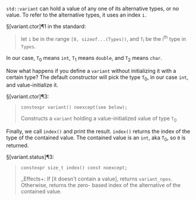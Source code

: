 `std::variant` can hold a value of any one of its alternative types, or no value. To refer to the alternative types, it uses an index `i`.

§[variant.ctor]¶1 in the standard:
> let `i` be in the range `[0, sizeof...(Types))`, and `T`<sub>i</sub> be the i<sup>th</sup> type in `Types`.

In our case, `T`<sub>0</sub> means `int`, `T`<sub>1</sub> means `double`, and `T`<sub>2</sub> means `char`.

Now what happens if you define a `variant` without initializing it with a certain type? The default constructor will pick the type `T`<sub>0</sub>, in our case `int`, and value-initialize it.

§[variant.ctor]¶3:

> ```
> constexpr variant() noexcept(see below);
> ```
>
> Constructs a `variant` holding a value-initialized value of type `T`<sub>0</sub>

Finally, we call `index()` and print the result. `index()` returns the index of the type of the contained value. The contained value is an `int`, aka `T`<sub>0</sub>, so `0` is returned.

§[variant.status]¶3:

> ```
> constexpr size_t index() const noexcept;
> ```
>
> _Effects+: If [it doesn't contain a value], returns `variant_npos`. Otherwise, returns the zero- based index of the alternative of the contained value.
